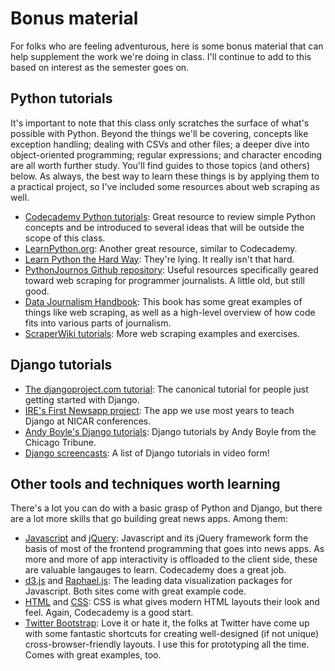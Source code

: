 # Bonus material

For folks who are feeling adventurous, here is some bonus material that can help supplement the work we're doing in class. I'll continue to add to this based on interest as the semester goes on.

## Python tutorials

It's important to note that this class only scratches the surface of what's possible with Python. Beyond the things we'll be covering, concepts like exception handling; dealing with CSVs and other files; a deeper dive into object-oriented programming; regular expressions; and character encoding are all worth further study. You'll find guides to those topics (and others) below. As always, the best way to learn these things is by applying them to a practical project, so I've included some resources about web scraping as well.

- [Codecademy Python tutorials](http://www.codecademy.com/tracks/python): Great resource to review simple Python concepts and be introduced to several ideas that will be outside the scope of this class.
- [LearnPython.org](http://www.learnpython.org/): Another great resource, similar to Codecademy.
- [Learn Python the Hard Way](http://learnpythonthehardway.org/book/): They're lying. It really isn't that hard.
- [PythonJournos Github repository](https://github.com/PythonJournos/LearningPython/wiki/WebScraping): Useful resources specifically geared toward web scraping for programmer journalists. A little old, but still good.
- [Data Journalism Handbook](http://datajournalismhandbook.org/1.0): This book has some great examples of things like web scraping, as well as a high-level overview of how code fits into various parts of journalism.
- [ScraperWiki tutorials](https://scraperwiki.com/docs/python/): More web scraping examples and exercises.

## Django tutorials

- [The djangoproject.com tutorial](https://docs.djangoproject.com/en/1.4/intro/tutorial01/): The canonical tutorial for people just getting started with Django.
- [IRE's First Newsapp project](https://github.com/ireapps/first-news-app): The app we use most years to teach Django at NICAR conferences.
- [Andy Boyle's Django tutorials](http://www.andymboyle.com/django-tutorials/): Django tutorials by Andy Boyle from the Chicago Tribune.
- [Django screencasts](https://code.djangoproject.com/wiki/DjangoScreencasts): A list of Django tutorials in video form!

## Other tools and techniques worth learning

There's a lot you can do with a basic grasp of Python and Django, but there are a lot more skills that go building great news apps. Among them:

- [Javascript](http://www.codecademy.com/tracks/javascript) and [jQuery](http://www.codecademy.com/tracks/jquery): Javascript and its jQuery framework form the basis of most of the frontend programming that goes into news apps. As more and more of app interactivity is offloaded to the client side, these are valuable langauges to learn. Codecademy does a great job.
- [d3.js](http://d3js.org/) and [Raphael.js](http://raphaeljs.com/): The leading data visualization packages for Javascript. Both sites come with great example code.
- [HTML](http://www.codecademy.com/courses/html-one-o-one) and [CSS](http://www.codecademy.com/courses/css-coding-with-style): CSS is what gives modern HTML layouts their look and feel. Again, Codecademy is a good start.
- [Twitter Bootstrap](http://twitter.github.com/bootstrap/): Love it or hate it, the folks at Twitter have come up with some fantastic shortcuts for creating well-designed (if not unique) cross-browser-friendly layouts. I use this for prototyping all the time. Comes with great examples, too.